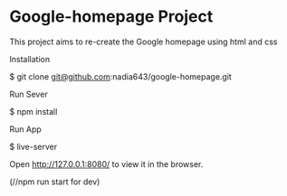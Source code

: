 # Google-homepage Project

This project aims to re-create the Google homepage using html and css



Installation

$ git clone git@github.com:nadia643/google-homepage.git

Run Sever

$ npm install

Run App

$ live-server

Open http://127.0.0.1:8080/ to view it in the browser.


(//npm run start for dev)

